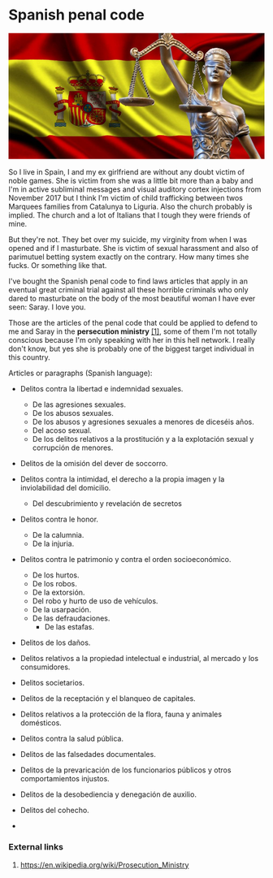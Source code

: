 # Spanish penal code

![Spanish justice](../Images/0-58.jpg)

So I live in Spain, I and my ex girlfriend are without any doubt victim of noble games. She is victim from she was a little bit more than a baby and I'm in active subliminal messages and visual auditory cortex injections from November 2017 but I think I'm victim of child trafficking between twos Marquees families from Catalunya to Liguria. Also the church probably is implied. The church and a lot of Italians that I tough they were friends of mine.

But they're not. They bet over my suicide, my virginity from when I was opened and if I masturbate. She is victim of sexual harassment and also of parimutuel betting system exactly on the contrary. How many times she fucks. Or something like that.

I've bought the Spanish penal code to find laws articles that apply in an eventual  great criminal trial against all these horrible criminals who only dared to masturbate on the body of the most beautiful woman I have ever seen: Saray.  I love you.

Those are the articles of the penal code that could be applied to defend to me and Saray in the **persecution ministry** [[1]](https://en.wikipedia.org/wiki/Prosecution_Ministry), some of them I'm not totally conscious because I'm only speaking with her in this hell network. I really don't know, but yes she is probably one of the biggest target individual in this country.

Articles or paragraphs (Spanish language):

- Delitos contra la libertad e indemnidad sexuales.
  - De las agresiones sexuales.
  - De los abusos sexuales.
  - De los abusos y agresiones sexuales a menores de diceséis años.
  - Del acoso sexual.
  - De los delitos relativos a la prostitución y a la explotación sexual y corrupción de menores.
  
- Delitos de la omisión del dever de soccorro.

- Delitos contra la intimidad, el derecho a la propia imagen y la inviolabilidad del domicilio.
  
  - Del descubrimiento y revelación de secretos
  
- Delitos contra le honor.
  - De la calumnia.
  - De la injuria.
  
- Delitos contra le patrimonio y contra el orden socioeconómico.
  - De los hurtos.
  - De los robos.
  - De la extorsión.
  - Del robo y hurto de uso de vehículos.
  - De la usarpación.
  - De las defraudaciones.
    - De las estafas.
  
- Delitos de los daños.

- Delitos relativos a la propiedad intelectual e industrial, al mercado y los consumidores.

- Delitos societarios.

- Delitos de la receptación y el blanqueo de capitales.

- Delitos relativos a la protección de la flora, fauna y animales domésticos.

- Delitos contra la salud pública.

- Delitos de las falsedades documentales.

- Delitos de la prevaricación de los funcionarios públicos y otros comportamientos injustos.

- Delitos de la desobediencia y denegación de auxilio.

- Delitos del cohecho.

- 

  

### External links

1. https://en.wikipedia.org/wiki/Prosecution_Ministry

